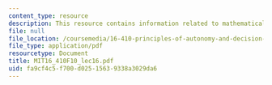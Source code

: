 ```yaml
---
content_type: resource
description: This resource contains information related to mathematical programming.
file: null
file_location: /coursemedia/16-410-principles-of-autonomy-and-decision-making-fall-2010/fa9cf4c5f700d02515639338a3029da6_MIT16_410F10_lec16.pdf
file_type: application/pdf
resourcetype: Document
title: MIT16_410F10_lec16.pdf
uid: fa9cf4c5-f700-d025-1563-9338a3029da6
---
```

